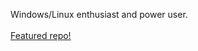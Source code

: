 Windows/Linux enthusiast and power user.
<br><br>
[Featured repo!](https://github.com/hyprrt/hyprt-autounattend)
